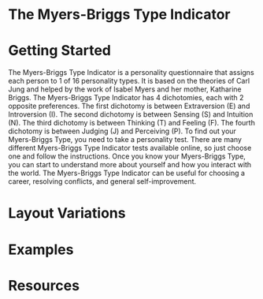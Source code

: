 # The Myers-Briggs Type Indicator

# Getting Started

The Myers-Briggs Type Indicator is a personality questionnaire that assigns each person to 1 of 16 personality types. It is based on the theories of Carl Jung and helped by the work of Isabel Myers and her mother, Katharine Briggs. The Myers-Briggs Type Indicator has 4 dichotomies, each with 2 opposite preferences. The first dichotomy is between Extraversion (E) and Introversion (I). The second dichotomy is between Sensing (S) and Intuition (N). The third dichotomy is between Thinking (T) and Feeling (F). The fourth dichotomy is between Judging (J) and Perceiving (P). To find out your Myers-Briggs Type, you need to take a personality test. There are many different Myers-Briggs Type Indicator tests available online, so just choose one and follow the instructions. Once you know your Myers-Briggs Type, you can start to understand more about yourself and how you interact with the world. The Myers-Briggs Type Indicator can be useful for choosing a career, resolving conflicts, and general self-improvement.

# Layout Variations
# Examples
# Resources